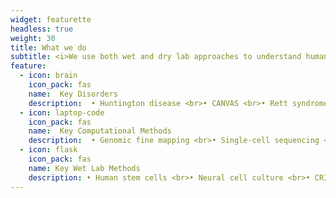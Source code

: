 ```yaml
---
widget: featurette
headless: true
weight: 30
title: What we do
subtitle: <i>We use both wet and dry lab approaches to understand human biology</i>
feature:
  - icon: brain
    icon_pack: fas
    name:  Key Disorders
    description:  • Huntington disease <br>• CANVAS <br>• Rett syndrome
  - icon: laptop-code
    icon_pack: fas
    name:  Key Computational Methods
    description:  • Genomic fine mapping <br>• Single-cell sequencing <br>• Machine learning
  - icon: flask
    icon_pack: fas
    name: Key Wet Lab Methods
    description: • Human stem cells <br>• Neural cell culture <br>• CRISPR gene editing
---
```

